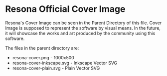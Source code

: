 Resona Official Cover Image
===========================

Resona's Cover Image can be seen in the Parent Directory of this file. Cover Image is supposed to represent the software by visual means. In the future, it will showcase the works and art produced by the community using this software.

The files in the parent directory are:
- resona-cover.png - 1000x500
- resona-cover-inkscape.svg - Inkscape Vector SVG
- resona-cover-plain.svg - Plain Vector SVG
